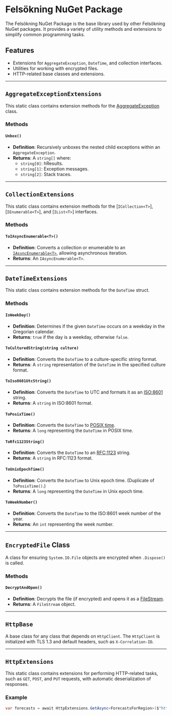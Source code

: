 # Felsökning NuGet Package

The Felsökning NuGet Package is the base library used by other Felsökning NuGet packages. It provides a variety of utility methods and extensions to simplify common programming tasks.

## Features

- Extensions for `AggregateException`, `DateTime`, and collection interfaces.
- Utilities for working with encrypted files.
- HTTP-related base classes and extensions.

---

## `AggregateExceptionExtensions`

This static class contains extension methods for the [AggregateException](https://learn.microsoft.com/en-us/dotnet/api/system.aggregateexception) class.

### Methods

#### `Unbox()`
- **Definition**: Recursively unboxes the nested child exceptions within an `AggregateException`.
- **Returns**: A `string[]` where:
  - `string[0]`: hResults.
  - `string[1]`: Exception messages.
  - `string[2]`: Stack traces.

---

## `CollectionExtensions`

This static class contains extension methods for the [`ICollection<T>`], [`IEnumerable<T>`], and [`IList<T>`] interfaces.

### Methods

#### `ToIAsyncEnumerable<T>()`
- **Definition**: Converts a collection or enumerable to an [`IAsyncEnumerable<T>`](https://learn.microsoft.com/en-us/dotnet/api/system.collections.generic.iasyncenumerable-1), allowing asynchronous iteration.
- **Returns**: An `IAsyncEnumerable<T>`.

---

## `DateTimeExtensions`

This static class contains extension methods for the `DateTime` struct.

### Methods

#### `IsWeekDay()`
- **Definition**: Determines if the given `DateTime` occurs on a weekday in the Gregorian calendar.
- **Returns**: `true` if the day is a weekday, otherwise `false`.

#### `ToCulturedString(string culture)`
- **Definition**: Converts the `DateTime` to a culture-specific string format.
- **Returns**: A `string` representation of the `DateTime` in the specified culture format.

#### `ToIso8601UtcString()`
- **Definition**: Converts the `DateTime` to UTC and formats it as an [ISO:8601](https://www.iso.org/iso-8601-date-and-time-format.html) string.
- **Returns**: A `string` in ISO:8601 format.

#### `ToPosixTime()`
- **Definition**: Converts the `DateTime` to [POSIX time](https://pubs.opengroup.org/onlinepubs/9699919799/xrat/V4_xbd_chap04.html).
- **Returns**: A `long` representing the `DateTime` in POSIX time.

#### `ToRfc1123String()`
- **Definition**: Converts the `DateTime` to an [RFC:1123](https://www.rfc-editor.org/rfc/rfc822#section-5) string.
- **Returns**: A `string` in RFC:1123 format.

#### `ToUnixEpochTime()`
- **Definition**: Converts the `DateTime` to Unix epoch time. (Duplicate of `ToPosixTime()`.)
- **Returns**: A `long` representing the `DateTime` in Unix epoch time.

#### `ToWeekNumber()`
- **Definition**: Converts the `DateTime` to the ISO:8601 week number of the year.
- **Returns**: An `int` representing the week number.

---

## `EncryptedFile` Class

A class for ensuring `System.IO.File` objects are encrypted when `.Dispose()` is called.

### Methods

#### `DecryptAndOpen()`
- **Definition**: Decrypts the file (if encrypted) and opens it as a [FileStream](https://learn.microsoft.com/en-us/dotnet/api/system.io.filestream).
- **Returns**: A `FileStream` object.

---

## `HttpBase`

A base class for any class that depends on `HttpClient`. The `HttpClient` is initialized with TLS 1.3 and default headers, such as `X-Correlation-ID`.

---

## `HttpExtensions`

This static class contains extensions for performing HTTP-related tasks, such as `GET`, `POST`, and `PUT` requests, with automatic deserialization of responses.

### Example

```csharp
var forecasts = await HttpExtensions.GetAsync<ForecastsForRegion>($"https://www.met.ie/Open_Data/json/{region}.json");